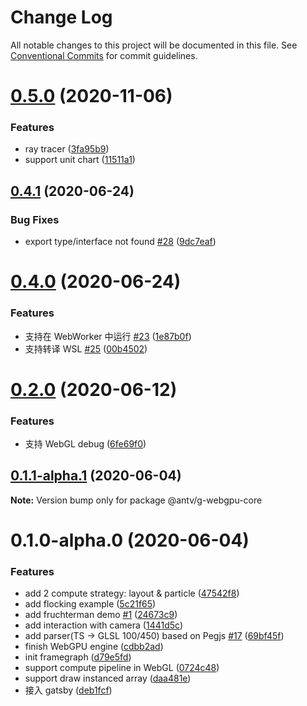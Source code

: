 # Change Log

All notable changes to this project will be documented in this file.
See [Conventional Commits](https://conventionalcommits.org) for commit guidelines.

# [0.5.0](https://github.com/xiaoiver/GWebGPUEngine/compare/v0.4.1...v0.5.0) (2020-11-06)


### Features

* ray tracer ([3fa95b9](https://github.com/xiaoiver/GWebGPUEngine/commit/3fa95b939b2dbf519ebf266b5e57bc7493258b9b))
* support unit chart ([11511a1](https://github.com/xiaoiver/GWebGPUEngine/commit/11511a17b71f82de0de48f6cd2e51cd1c09f18d7))





## [0.4.1](https://github.com/xiaoiver/GWebGPUEngine/compare/v0.4.0...v0.4.1) (2020-06-24)


### Bug Fixes

* export type/interface not found [#28](https://github.com/xiaoiver/GWebGPUEngine/issues/28) ([9dc7eaf](https://github.com/xiaoiver/GWebGPUEngine/commit/9dc7eafc8ed4ec9fcc2cf84a51612015438db45a))





# [0.4.0](https://github.com/xiaoiver/GWebGPUEngine/compare/v0.3.0...v0.4.0) (2020-06-24)


### Features

* 支持在 WebWorker 中运行 [#23](https://github.com/xiaoiver/GWebGPUEngine/issues/23) ([1e87b0f](https://github.com/xiaoiver/GWebGPUEngine/commit/1e87b0f0702a9082c8cdfba834532f23dd72700c))
* 支持转译 WSL [#25](https://github.com/xiaoiver/GWebGPUEngine/issues/25) ([00b4502](https://github.com/xiaoiver/GWebGPUEngine/commit/00b4502b70ca085b38988756caf3e33936d3a732))





# [0.2.0](https://github.com/xiaoiver/GWebGPUEngine/compare/v0.1.2...v0.2.0) (2020-06-12)


### Features

* 支持 WebGL debug ([6fe69f0](https://github.com/xiaoiver/GWebGPUEngine/commit/6fe69f032d92b3871e8f2aa2478d8c9384502c6d))





## [0.1.1-alpha.1](https://github.com/xiaoiver/GWebGPUEngine/compare/v0.1.0-alpha.0...v0.1.1-alpha.1) (2020-06-04)

**Note:** Version bump only for package @antv/g-webgpu-core





# 0.1.0-alpha.0 (2020-06-04)


### Features

* add 2 compute strategy: layout & particle ([47542f8](https://github.com/xiaoiver/GWebGPUEngine/commit/47542f8a8cd60543b9912bd4f739678465416178))
* add flocking example ([5c21f65](https://github.com/xiaoiver/GWebGPUEngine/commit/5c21f65d4477d41314e983e80ccbaa8bc2cd42dd))
* add fruchterman demo [#1](https://github.com/xiaoiver/GWebGPUEngine/issues/1) ([24673c9](https://github.com/xiaoiver/GWebGPUEngine/commit/24673c911cb70535b05627c002b0d54a356b4ba0))
* add interaction with camera ([1441d5c](https://github.com/xiaoiver/GWebGPUEngine/commit/1441d5cf8712503bf9a121ac5e5ed92021f7da38))
* add parser(TS -> GLSL 100/450) based on Pegjs [#17](https://github.com/xiaoiver/GWebGPUEngine/issues/17) ([69bf45f](https://github.com/xiaoiver/GWebGPUEngine/commit/69bf45f1fb41c1c6c6d1dfec4b60f8a4cb9fecef))
* finish WebGPU engine ([cdbb2ad](https://github.com/xiaoiver/GWebGPUEngine/commit/cdbb2ad5a15e0cf9038b794bb1320033f0a2ff03))
* init framegraph ([d79e5fd](https://github.com/xiaoiver/GWebGPUEngine/commit/d79e5fdf9a64a9795ab31bc22b74551d2e7c5e8e))
* support compute pipeline in WebGL ([0724c48](https://github.com/xiaoiver/GWebGPUEngine/commit/0724c488d948f650f8d34da3cfa7ba38067aae3a))
* support draw instanced array ([daa481e](https://github.com/xiaoiver/GWebGPUEngine/commit/daa481e7c0b0de272fbfb237917815735aaf9eee))
* 接入 gatsby ([deb1fcf](https://github.com/xiaoiver/GWebGPUEngine/commit/deb1fcfe87eeacc02d38c34a68e3096c32d29cc8))
